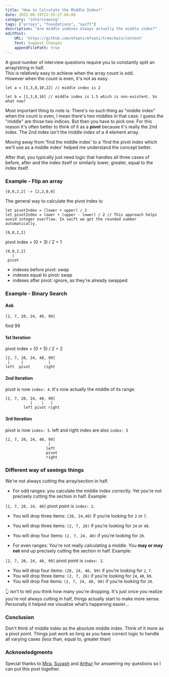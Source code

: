 ```yaml
---
title: "How to Calculate the Middle Index?"
date: 2022-06-19T22:55:27-04:00
category: "interviewing"
tags: ["arrays", "foundations", "swift"]
description: "Are middle indexes always actually the middle index?"
editPost:
    URL: 'https://github.com/mfaani/mfaani/tree/main/content'
    Text: Suggest Changes
    appendFilePath: true
---
```


A good number of interview questions require you to constantly split an array/string in half.  
This is relatively easy to achieve when the array count is odd.  
However when the count is even, it's not as easy. 

```
let a = [1,3,8,10,22] // middle index is 2
```

```
let b = [1,3,8,10] // middle index is 1.5 which is non-existent. So what now?
```

Most important thing to note is: There's no such thing as "middle index" when the count is even, I mean there's two middles in that case. I guess the "middle" are those two indices.‌‌ ‌But then you have to pick one. For this reason it's often better to think of it as a **pivot** because it's really the 2nd index. The 2nd index isn't the middle index of a 4 element array. 

Moving away from 'find the middle index' to a 'find the pivot index which we'll use as a middle index' helped me understand the concept better.

After that, you typically just need logic that handles all three cases of before, after and the index itself or similarly lower, greater, equal to the index itself.  

### Example - Flip an array

```
[0,0,2,2] -> [2,2,0,0]
```

The general way to calculate the pivot index is: 

```
let pivotIndex = (lower + upper) / 2 
let pivotIndex = lower + (upper - lower) / 2 // This approach helps avoid integer overflow. In swift we get the rounded number automatically.
```

```
[0,0,2,2]
```

pivot index = (0 + 3) / 2 = 1

```
[0,0,2,2]
   |
 pivot
```

- indexes before pivot: swap 
- indexes equal to pivot: swap 
- indexes after pivot: ignore, as they're already swapped

### Example - Binary Search

#### Ask
```
[2, 7, 20, 24, 40, 99]
```

find 99

#### 1st Iteration
pivot index = (0 + 5) / 2 = 2

```
[2, 7, 20, 24, 40, 99]
 |     |           |
left  pivot      right
```

#### 2nd Iteration
pivot is now `index: 4`. It's now actually the middle of its range. 

```
[2, 7, 20, 24, 40, 99]
           |    |   |
        left pivot right
```
#### 3rd Iteration
pivot is now `index: 5`. left and right index are also `index: 5`

```
[2, 7, 20, 24, 40, 99]
                   | 
                  left
                  pivot
                  right
```

### Different way of seeings things

We're not always cutting the array/section in half. 

- For odd ranges: you calculate the middle index correctly. Yet you’re not precisely cutting the section in half. Example: 

`[2, 7, 20, 24, 40]` pivot point is `index: 2`.  

- You will drop three items: `(20, 24,40)` if you’re looking for `2` or `7`.  
- You will drop three items: `(2, 7, 20)` if you’re looking for `24` or `40`.  
- You will drop four items: `(2, 7, 24, 40)` if you’re looking for `20`.

- For even ranges: You're not really calculating a middle. You **may or may not** end up precisely cutting the section in half. Example: 

`[2, 7, 20, 24, 40, 99]` pivot point is `index: 2`.  

- You will drop four items: `(20, 24, 40, 99)` if you’re looking for `2`, `7`.  
- You will drop three items: `(2, 7, 20)` if you’re looking for `24`, `40`, `99`.  
- You will drop five items: `(2, 7, 24, 40, 99)` if you’re looking for `20`.

👆 isn't to tell you think how many you're dropping. It's just once you realize you're not always cutting in half, things actually start to make more sense. Personally it helped me visualize what’s happening easier…

### Conclusion

Don't think of middle index as the absolute middle index. Think of it more as a pivot point. 
Things just work as long as you have correct logic to handle all varying cases (less than, equal to, greater than)

### Acknowledgments

Special thanks to [Mira](https://twitter.com/andThenMira), [Suyash](https://twitter.com/suyashsrijan) and [Arthur](https://twitter.com/art_garzajr) for answering my questions so I can put this post together. 
